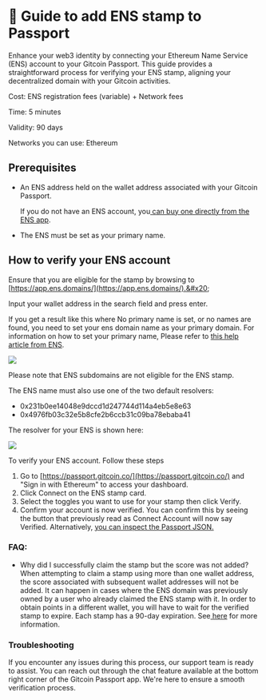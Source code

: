 # 🔌 Guide to add ENS stamp to Passport

Enhance your web3 identity by connecting your Ethereum Name Service (ENS) account to your Gitcoin Passport. This guide provides a straightforward process for verifying your ENS stamp, aligning your decentralized domain with your Gitcoin activities.



Cost: ENS registration fees (variable) + Network fees

Time: 5 minutes

Validity: 90 days

Networks you can use: Ethereum

## Prerequisites

*   An ENS address held on the wallet address associated with your Gitcoin Passport.

    If you do not have an ENS account, you[ can buy one directly from the ENS app](https://app.ens.domains/).
* The ENS must be set as your primary name.

## How to verify your ENS account

Ensure that you are eligible for the stamp by browsing to [https://app.ens.domains/](https://app.ens.domains/).&#x20;

Input your wallet address in the search field and press enter.

If you get a result like this where No primary name is set, or no names are found, you need to set your ens domain name as your primary domain. For information on how to set your primary name,  Please refer to [this help article from ENS](https://support.ens.domains/en/articles/7890756-the-primary-name).

![](https://lh7-us.googleusercontent.com/tvscvQBqnUhmWzV3cZcUYNJ0W3G5BDESd0NHHkC\_W0sKA5JpM4cOlfRlNZaH4Nx6bv9a6L0Os-DTWzpVqfUUbp5V8oi3tPRjq\_2-DIZFpcMHEnfg3jXkxYaCjX7pwDA3z2baqB8jhqIJYyDn-Ueg9tQ)

Please note that ENS subdomains are not eligible for the ENS stamp.

The ENS name must also use one of the two default resolvers:

* 0x231b0ee14048e9dccd1d247744d114a4eb5e8e63
* 0x4976fb03c32e5b8cfe2b6ccb31c09ba78ebaba41

The resolver for your ENS is shown here:

![](https://lh7-us.googleusercontent.com/L9KSuNTv3MpXPwV9Herlr2nZ3tTIDNsGOdVr7s3ws4xkiz7qTJ6u7KxgDWPMS0gCsHF8HsFdtxo4zdNHARY8fgm3XbPsOPygexpAqsFR4H50n14FI-Zjdt-TLPupTMhMeP59gps1eO-5l8e6qlw7HIE)



To verify your ENS account. Follow these steps

1. Go to [https://passport.gitcoin.co/](https://passport.gitcoin.co/) and "Sign in with Ethereum" to access your dashboard.
2. Click Connect on the ENS stamp card.
3. Select the toggles you want to use for your stamp then click Verify.
4. Confirm your account is now verified. You can confirm this by seeing the button that previously read as Connect Account will now say Verified. Alternatively, [you can inspect the Passport JSON.​](https://support.gitcoin.co/gitcoin-knowledge-base/gitcoin-passport/common-questions/how-to-access-your-passport-json)

### FAQ:

* Why did I successfully claim the stamp but the score was not added?\
  When attempting to claim a stamp using more than one wallet address, the score associated with subsequent wallet addresses will not be added. It can happen in cases where the ENS domain was previously owned by a user who already claimed the ENS stamp with it. In order to obtain points in a different wallet, you will have to wait for the verified stamp to expire. Each stamp has a 90-day expiration. See[ here](https://support.gitcoin.co/gitcoin-knowledge-base/gitcoin-passport/common-questions/why-is-my-passport-score-not-adding-up) for more information.

### Troubleshooting

If you encounter any issues during this process, our support team is ready to assist. You can reach out through the chat feature available at the bottom right corner of the Gitcoin Passport app. We're here to ensure a smooth verification process.&#x20;
